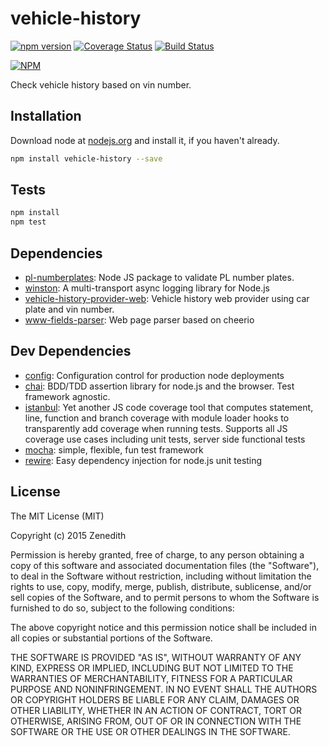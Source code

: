 # vehicle-history
[![npm version](https://badge.fury.io/js/vehicle-history.svg)](http://badge.fury.io/js/vehicle-history)
[![Coverage Status](https://coveralls.io/repos/vehicle-history/npm-vehicle-history/badge.png?branch=parser)](https://coveralls.io/r/vehicle-history/npm-vehicle-history?branch=parser)
[![Build Status](https://travis-ci.org/vehicle-history/npm-vehicle-history.svg?branch=parser)](https://travis-ci.org/vehicle-history/npm-vehicle-history)

[![NPM](https://nodei.co/npm/vehicle-history.png?downloads=true&downloadRank=true&stars=true)](https://nodei.co/npm/vehicle-history/)

Check vehicle history based on vin number.

## Installation

Download node at [nodejs.org](http://nodejs.org) and install it, if you haven't already.

```sh
npm install vehicle-history --save
```


## Tests

```sh
npm install
npm test
```

## Dependencies

- [pl-numberplates](https://github.com/Zenedith/npm-pl-numberplates): Node JS package to validate PL number plates.
- [winston](https://github.com/flatiron/winston): A multi-transport async logging library for Node.js
- [vehicle-history-provider-web](https://github.com/vehicle-history/npm-vehicle-history-provider-web): Vehicle history web provider using car plate and vin number.
- [www-fields-parser](https://github.com/Zenedith/npm-www-fields-parser): Web page parser based on cheerio

## Dev Dependencies

- [config](https://github.com/lorenwest/node-config): Configuration control for production node deployments
- [chai](https://github.com/chaijs/chai): BDD/TDD assertion library for node.js and the browser. Test framework agnostic.
- [istanbul](https://github.com/gotwarlost/istanbul): Yet another JS code coverage tool that computes statement, line, function and branch coverage with module loader hooks to transparently add coverage when running tests. Supports all JS coverage use cases including unit tests, server side functional tests
- [mocha](https://github.com/mochajs/mocha): simple, flexible, fun test framework
- [rewire](https://github.com/jhnns/rewire): Easy dependency injection for node.js unit testing


## License
The MIT License (MIT)

Copyright (c) 2015 Zenedith

Permission is hereby granted, free of charge, to any person obtaining a copy
of this software and associated documentation files (the "Software"), to deal
in the Software without restriction, including without limitation the rights
to use, copy, modify, merge, publish, distribute, sublicense, and/or sell
copies of the Software, and to permit persons to whom the Software is
furnished to do so, subject to the following conditions:

The above copyright notice and this permission notice shall be included in all
copies or substantial portions of the Software.

THE SOFTWARE IS PROVIDED "AS IS", WITHOUT WARRANTY OF ANY KIND, EXPRESS OR
IMPLIED, INCLUDING BUT NOT LIMITED TO THE WARRANTIES OF MERCHANTABILITY,
FITNESS FOR A PARTICULAR PURPOSE AND NONINFRINGEMENT. IN NO EVENT SHALL THE
AUTHORS OR COPYRIGHT HOLDERS BE LIABLE FOR ANY CLAIM, DAMAGES OR OTHER
LIABILITY, WHETHER IN AN ACTION OF CONTRACT, TORT OR OTHERWISE, ARISING FROM,
OUT OF OR IN CONNECTION WITH THE SOFTWARE OR THE USE OR OTHER DEALINGS IN THE
SOFTWARE.